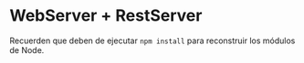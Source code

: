 # WebServer + RestServer

Recuerden que deben de ejecutar ``` npm install ``` para reconstruir los módulos de Node.